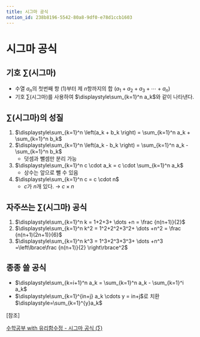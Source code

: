 ```yaml
---
title: 시그마 공식
notion_id: 238b8196-5542-80a8-9df0-e78d1ccb1603
---
```

  
# 시그마 공식  
  
  
## 기호 $\sum$(시그마)  
  
- 수열 $a_n$의 첫번째 항 ($1$)부터 제 $n$항까지의 합 $(a_1+a_2+a_3+\cdots+a_n)$  
- 기호 $\sum$(시그마)를 사용하여 $\displaystyle\sum_{k=1}^n a_k$와 같이 나타낸다.  
  
## $\sum$(시그마)의 성질  
  
1. $\displaystyle\sum_{k=1}^n \left(a_k + b_k \right) = \sum_{k=1}^n a_k + \sum_{k=1}^n b_k$  
2. $\displaystyle\sum_{k=1}^n \left(a_k - b_k \right) = \sum_{k=1}^n a_k - \sum_{k=1}^n b_k$  
    - 덧셈과 뺄셈만 분리 가능  
3. $\displaystyle\sum_{k=1}^n c \cdot a_k = c \cdot \sum_{k=1}^n a_k$  
    - 상수는 앞으로 뺄 수 있음  
4. $\displaystyle\sum_{k=1}^n c = c \cdot n$  
    - $c$가 $n$개 있다. → $c \times n$  
  
## 자주쓰는 $\sum$(시그마) 공식  
  
1. $\displaystyle\sum_{k=1}^n k = 1+2+3+ \dots +n = \frac {n(n+1)}{2}$  
2. $\displaystyle\sum_{k=1}^n k^2 = 1^2+2^2+3^2+ \dots +n^2 = \frac {n(n+1)(2n+1)}{6}$  
3. $\displaystyle\sum_{k=1}^n k^3 = 1^3+2^3+3^3+ \dots +n^3 =\left\lbrace\frac {n(n+1)}{2} \right\rbrace^2$  
  
## 종종 쓸 공식  
  
- $\displaystyle\sum_{k=i+1}^n a_k = \sum_{k=1}^n a_k - \sum_{k=1}^i a_k$  
- $\displaystyle\sum_{k=1}^{in+j} a_k \cdots y = in+j$로 치환  
$\displaystyle=\sum_{k=1}^{y}a_k$  
  
[참조]  
  
  
[수학공부 with 유리함수정 - 시그마 공식 (∑)](https://m.blog.naver.com/ssooj/222725326274)  
  
